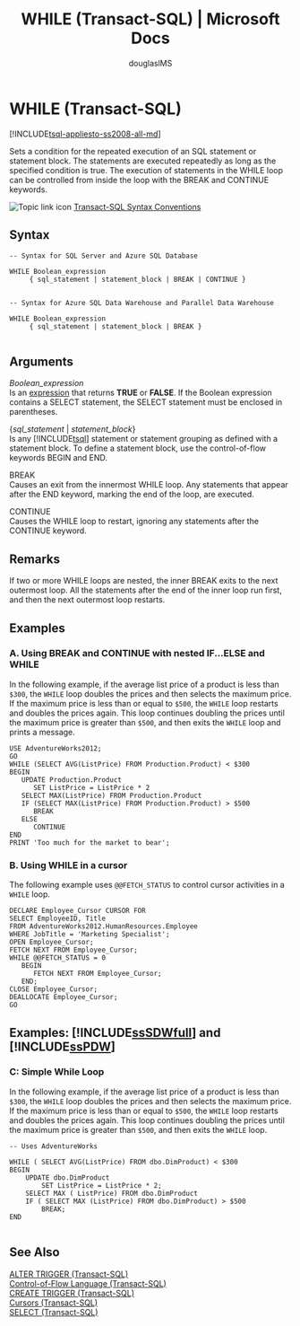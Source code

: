 ﻿---
title: "WHILE (Transact-SQL) | Microsoft Docs"
ms.custom: ""
ms.date: "03/15/2017"
ms.prod: sql
ms.prod_service: "database-engine, sql-database, sql-data-warehouse, pdw"
ms.reviewer: ""
ms.suite: "sql"
ms.technology: t-sql
ms.tgt_pltfrm: ""
ms.topic: "language-reference"
f1_keywords: 
  - "WHILE_TSQL"
  - "WHILE"
dev_langs: 
  - "TSQL"
helpviewer_keywords: 
  - "statements [SQL Server], repeated executions"
  - "statement blocks [SQL Server]"
  - "repeated statement executions"
  - "nested WHILE loops"
  - "WHILE keyword"
ms.assetid: 52dd29ab-25d7-4fd3-a960-ac55c30c9ea9
caps.latest.revision: 40
author: "douglaslMS"
ms.author: "douglasl"
manager: craigg
monikerRange: ">= aps-pdw-2016 || = azuresqldb-current || = azure-sqldw-latest || >= sql-server-2016 || = sqlallproducts-allversions"
---
# WHILE (Transact-SQL)
[!INCLUDE[tsql-appliesto-ss2008-all-md](../../includes/tsql-appliesto-ss2008-all-md.md)]

  Sets a condition for the repeated execution of an SQL statement or statement block. The statements are executed repeatedly as long as the specified condition is true. The execution of statements in the WHILE loop can be controlled from inside the loop with the BREAK and CONTINUE keywords.  
  
 ![Topic link icon](../../database-engine/configure-windows/media/topic-link.gif "Topic link icon") [Transact-SQL Syntax Conventions](../../t-sql/language-elements/transact-sql-syntax-conventions-transact-sql.md)  
  
## Syntax  
  
```  
-- Syntax for SQL Server and Azure SQL Database  
  
WHILE Boolean_expression   
     { sql_statement | statement_block | BREAK | CONTINUE }  
  
```  
  
```  
-- Syntax for Azure SQL Data Warehouse and Parallel Data Warehouse  
  
WHILE Boolean_expression   
     { sql_statement | statement_block | BREAK }  
  
```  
  
## Arguments  
 *Boolean_expression*  
 Is an [expression](../../t-sql/language-elements/expressions-transact-sql.md) that returns **TRUE** or **FALSE**. If the Boolean expression contains a SELECT statement, the SELECT statement must be enclosed in parentheses.  
  
 {*sql_statement* | *statement_block*}  
 Is any [!INCLUDE[tsql](../../includes/tsql-md.md)] statement or statement grouping as defined with a statement block. To define a statement block, use the control-of-flow keywords BEGIN and END.  
  
 BREAK  
 Causes an exit from the innermost WHILE loop. Any statements that appear after the END keyword, marking the end of the loop, are executed.  
  
 CONTINUE  
 Causes the WHILE loop to restart, ignoring any statements after the CONTINUE keyword.  
  
## Remarks  
 If two or more WHILE loops are nested, the inner BREAK exits to the next outermost loop. All the statements after the end of the inner loop run first, and then the next outermost loop restarts.  
  
## Examples  
  
### A. Using BREAK and CONTINUE with nested IF...ELSE and WHILE  
 In the following example, if the average list price of a product is less than `$300`, the `WHILE` loop doubles the prices and then selects the maximum price. If the maximum price is less than or equal to `$500`, the `WHILE` loop restarts and doubles the prices again. This loop continues doubling the prices until the maximum price is greater than `$500`, and then exits the `WHILE` loop and prints a message.  
  
```  
USE AdventureWorks2012;  
GO  
WHILE (SELECT AVG(ListPrice) FROM Production.Product) < $300  
BEGIN  
   UPDATE Production.Product  
      SET ListPrice = ListPrice * 2  
   SELECT MAX(ListPrice) FROM Production.Product  
   IF (SELECT MAX(ListPrice) FROM Production.Product) > $500  
      BREAK  
   ELSE  
      CONTINUE  
END  
PRINT 'Too much for the market to bear';  
```  
  
### B. Using WHILE in a cursor  
 The following example uses `@@FETCH_STATUS` to control cursor activities in a `WHILE` loop.  
  
```  
DECLARE Employee_Cursor CURSOR FOR  
SELECT EmployeeID, Title   
FROM AdventureWorks2012.HumanResources.Employee  
WHERE JobTitle = 'Marketing Specialist';  
OPEN Employee_Cursor;  
FETCH NEXT FROM Employee_Cursor;  
WHILE @@FETCH_STATUS = 0  
   BEGIN  
      FETCH NEXT FROM Employee_Cursor;  
   END;  
CLOSE Employee_Cursor;  
DEALLOCATE Employee_Cursor;  
GO  
```  
  
## Examples: [!INCLUDE[ssSDWfull](../../includes/sssdwfull-md.md)] and [!INCLUDE[ssPDW](../../includes/sspdw-md.md)]  
  
### C: Simple While Loop  
 In the following example, if the average list price of a product is less than `$300`, the `WHILE` loop doubles the prices and then selects the maximum price. If the maximum price is less than or equal to `$500`, the `WHILE` loop restarts and doubles the prices again. This loop continues doubling the prices until the maximum price is greater than `$500`, and then exits the `WHILE` loop.  
  
```  
-- Uses AdventureWorks  
  
WHILE ( SELECT AVG(ListPrice) FROM dbo.DimProduct) < $300  
BEGIN  
    UPDATE dbo.DimProduct  
        SET ListPrice = ListPrice * 2;  
    SELECT MAX ( ListPrice) FROM dbo.DimProduct  
    IF ( SELECT MAX (ListPrice) FROM dbo.DimProduct) > $500  
        BREAK;  
END  
  
```  
  
## See Also  
 [ALTER TRIGGER &#40;Transact-SQL&#41;](../../t-sql/statements/alter-trigger-transact-sql.md)   
 [Control-of-Flow Language &#40;Transact-SQL&#41;](~/t-sql/language-elements/control-of-flow.md)   
 [CREATE TRIGGER &#40;Transact-SQL&#41;](../../t-sql/statements/create-trigger-transact-sql.md)   
 [Cursors &#40;Transact-SQL&#41;](../../t-sql/language-elements/cursors-transact-sql.md)   
 [SELECT &#40;Transact-SQL&#41;](../../t-sql/queries/select-transact-sql.md)  
  
  


